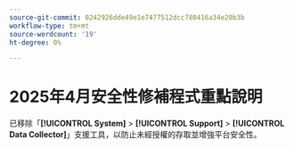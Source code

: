 ```yaml
---
source-git-commit: 0242926dde49e1e7477512dcc780416a34e20b3b
workflow-type: tm+mt
source-wordcount: '19'
ht-degree: 0%

---
```

# 2025年4月安全性修補程式重點說明

已移除「**[!UICONTROL System]** > **[!UICONTROL Support]** > **[!UICONTROL Data Collector]**」支援工具，以防止未經授權的存取並增強平台安全性。
